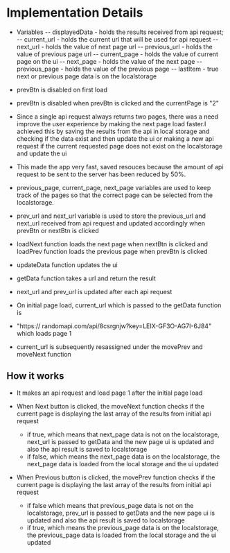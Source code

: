 # Implementation Details

- Variables
  -- displayedData - holds the results received from api request;
  -- current_url - holds the current url that will be used for api request
  -- next_url - holds the value of next page url
  -- previous_url - holds the value of previous page url
  -- current_page - holds the value of current page on the ui
  -- next_page - holds the value of the next page
  -- previous_page - holds the value of the previous page
  -- lastItem - true next or previous page data is on the localstorage

- prevBtn is disabled on first load
- prevBtn is disabled when prevBtn is clicked and the currentPage is "2"
- Since a single api request always returns two pages, there was a need improve the user experience by making the next page load faster.I achieved this by saving the results from the api in local storage and checking if the data exist and then update the ui or making a new api request if the current requested page does not exist on the localstorage and update the ui

- This made the app very fast, saved resouces because
  the amount of api request to be sent to the server has been reduced by 50%.
- previous_page, current_page, next_page variables are used to keep track of the
  pages so that the correct page can be selected from the localstorage.
- prev_url and next_url variable is used to store the previous_url and next_url received
  from api request and updated accordingly when prevBtn or nextBtn is clicked
- loadNext function loads the next page when nextBtn is clicked and loadPrev function
  loads the previous page when prevBtn is clicked
- updateData function updates the ui
- getData function takes a url and return the result
- next_url and prev_url is updated after each api request
- On initial page load, current_url which is passed to the getData function is
- "https:// randomapi.com/api/8csrgnjw?key=LEIX-GF3O-AG7I-6J84" which loads page 1

- current_url is subsequently resassigned under the movePrev and moveNext function

## How it works

- It makes an api request and load page 1 after the initial page load
- When Next button is clicked, the moveNext function checks if the current page is displaying the last array of the results from initial api request

  - if true, which means that next_page data is not on the localstorage, next_url is passed to getData and the new page ui is updated and also the api result is saved to localstorage
  - if false, which means the next_page data is on the localstorage, the next_page data is loaded from the local storage and the ui updated

- When Previous button is clicked, the movePrev function checks if the current page is displaying the last array of the results from initial api request
  - if false which means that previous_page data is not on the localstorage, prev_url is passed to getData and the new page ui is updated and also the api result is saved to localstorage
  - if true, which means the previous_page data is on the localstorage, the previous_page data is loaded from the local storage and the ui updated
